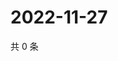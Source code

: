 # 2022-11-27

共 0 条

<!-- BEGIN WEIBO -->
<!-- 最后更新时间 Sun Nov 27 2022 05:12:38 GMT+0800 (China Standard Time) -->

<!-- END WEIBO -->
